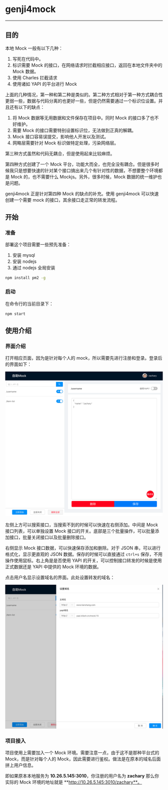 # genji4mock

---

## 目的

本地 Mock 一般有以下几种：

1. 写死在代码中。
2. 标识需要 Mock 的接口，在网络请求时拦截相应接口，返回在本地文件夹中的 Mock 数据。
3. 使用 Charles 拦截请求
4. 使用诸如 YAPI 的平台进行 Mock

上面的几种情况，第一种和第二种是类似的。第二种方式相对于第一种方式耦合性更弱一些，数据与代码分离的也更好一些，但是仍然需要通过一个标识位设置。并且还有以下的缺点：

1. 将 Mock 数据等无用数据和文件保存在项目中。同时 Mock 的接口多了也不好维护。
2. 需要 Mock 的接口需要特别设置标识位，无法做到正真的解耦。
3. Mock 接口容易误提交，影响他人开发以及测试。
4. 网略层需要针对 Mock 标识做特定处理，污染网络层。

第三种方式虽然和代码无耦合，但是使用起来比较麻烦。

第四种方式创建了一个 Mock 平台，功能大而全，也完全没有耦合。但是很多时候我只是想要快速的针对某个接口搞出来几个有针对性的数据，不想要整个环境都是 Mock 的，也不需要什么 Mockjs。另外，很多时候，Mock 数据的统一维护也是问题。

genji4mock 正是针对第四种 Mock 的缺点的补充。使用 genji4mock 可以快速创建一个需要 mock 的接口，其余接口走正常的转发流程。

## 开始

### 准备

部署这个项目需要一些预先准备：

1. 安装 mysql
2. 安装 nodejs
3. 通过 nodejs 全局安装

```bash
npm install pm2 -g
```

### 启动

在命令行的当前目录下：

```bash
npm start
```

## 使用介绍

### 界面介绍

打开相应页面，因为是针对每个人的 mock，所以需要先进行注册和登录。登录后的界面如下：

![](https://github.com/zhang759740844/MyImgs/blob/master/MyBlog/mock_1.png?raw=true)

左侧上方可以搜索接口，当搜索不到的时候可以快速在右侧添加。中间是 Mock 接口列表，可以单独设置 Mock 接口的开关。底部是三个批量操作，可以批量添加接口，批量关闭接口以及批量删除接口。

右侧显示 Mock 接口数据，可以快速保存添加和删除。对于 JSON 串，可以进行格式化，显示更直观的 JSON 数据。保存的时候可以直接通过 `ctrl+s` 保存，不用操作使用鼠标。右上角是是否使用 YAPI 的开关，可以控制接口转发的时候是使用正式数据还是 YAPI 中提供的 Mock 环境的数据。

点击用户名显示设置域名的界面。此处设置转发的域名：

![](https://github.com/zhang759740844/MyImgs/blob/master/MyBlog/mock_2.png?raw=true)

### 项目接入

项目使用上需要加入一个 Mock 环境。需要注意一点，由于这不是那种平台式的 Mock，而是针对每个人的 Mock，因此需要进行鉴权。做法是在原本的域名后面拼上用户信息。

即如果原本本地服务为 **10.26.5.145:3010**，你注册的用户名为 **zachary** 那么你实际的 Mock 环境的地址就是 **http://10.26.5.145:3010/zachary**。


